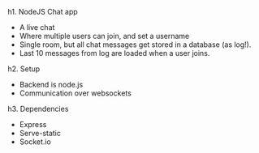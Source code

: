 h1. NodeJS Chat app

- A live chat
- Where multiple users can join, and set a username
- Single room, but all chat messages get stored in a database (as log!).
- Last 10 messages from log are loaded when a user joins.

h2. Setup

- Backend is node.js
- Communication over websockets

h3. Dependencies

- Express
- Serve-static
- Socket.io